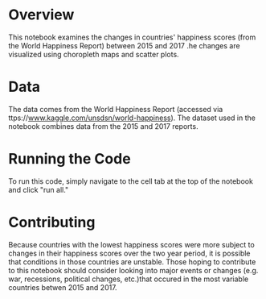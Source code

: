 # Overview

This notebook examines the changes in countries' happiness scores (from the World Happiness Report) between 2015 and 2017 .he changes are visualized using choropleth maps and scatter plots.

# Data

The data comes from the World Happiness Report (accessed via ttps://www.kaggle.com/unsdsn/world-happiness). The dataset used in the notebook combines data from the 2015 and 2017 reports. 

# Running the Code

To run this code, simply navigate to the cell tab at the top of the notebook and click "run all."

# Contributing

Because countries with the lowest happiness scores were more subject to changes in their happiness scores over the two year period, it is possible that conditions in those countries are unstable. Those hoping to contribute to this notebook should consider looking into major events or changes (e.g. war, recessions, political changes, etc.)that occured in the most variable countries betwen 2015 and 2017.